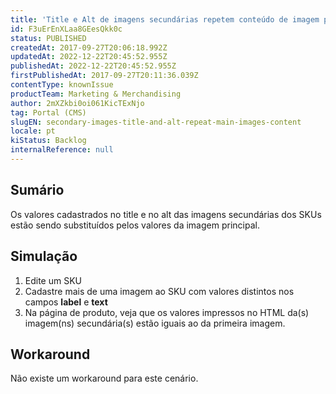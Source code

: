 ```yaml
---
title: 'Title e Alt de imagens secundárias repetem conteúdo de imagem principal'
id: F3uErEnXLaa8GEesQkk0c
status: PUBLISHED
createdAt: 2017-09-27T20:06:18.992Z
updatedAt: 2022-12-22T20:45:52.955Z
publishedAt: 2022-12-22T20:45:52.955Z
firstPublishedAt: 2017-09-27T20:11:36.039Z
contentType: knownIssue
productTeam: Marketing & Merchandising
author: 2mXZkbi0oi061KicTExNjo
tag: Portal (CMS)
slugEN: secondary-images-title-and-alt-repeat-main-images-content
locale: pt
kiStatus: Backlog
internalReference: null
---
```


## Sumário

Os valores cadastrados no title e no alt das imagens secundárias dos SKUs estão sendo substituídos pelos valores da imagem principal.

## Simulação

1. Edite um SKU
2. Cadastre mais de uma imagem ao SKU com valores distintos nos campos __label__ e __text__
3. Na página de produto, veja que os valores impressos no HTML da(s) imagem(ns) secundária(s) estão iguais ao da primeira imagem.


## Workaround

Não existe um workaround para este cenário.

